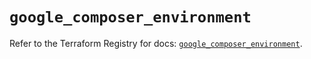 # `google_composer_environment`

Refer to the Terraform Registry for docs: [`google_composer_environment`](https://registry.terraform.io/providers/hashicorp/google-beta/6.26.0/docs/resources/google_composer_environment).
